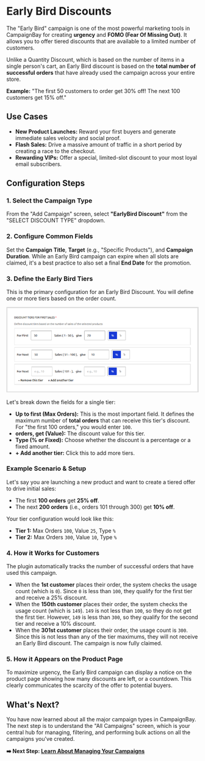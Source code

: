 # Early Bird Discounts

The "Early Bird" campaign is one of the most powerful marketing tools in CampaignBay for creating **urgency** and **FOMO (Fear Of Missing Out)**. It allows you to offer tiered discounts that are available to a limited number of customers.

Unlike a Quantity Discount, which is based on the number of items in a single person's cart, an Early Bird discount is based on the **total number of successful orders** that have already used the campaign across your entire store.

**Example:** "The first 50 customers to order get 30% off! The next 100 customers get 15% off."

## Use Cases

-   **New Product Launches:** Reward your first buyers and generate immediate sales velocity and social proof.
-   **Flash Sales:** Drive a massive amount of traffic in a short period by creating a race to the checkout.
-   **Rewarding VIPs:** Offer a special, limited-slot discount to your most loyal email subscribers.

## Configuration Steps

### 1. Select the Campaign Type

From the "Add Campaign" screen, select **"EarlyBird Discount"** from the "SELECT DISCOUNT TYPE" dropdown.

<!-- ![A screenshot of the "Add Campaign" screen with the "EarlyBird Discount" option highlighted in the dropdown.](./../images/earlybird-01-tiers.png) -->

### 2. Configure Common Fields

Set the **Campaign Title**, **Target** (e.g., "Specific Products"), and **Campaign Duration**. While an Early Bird campaign can expire when all slots are claimed, it's a best practice to also set a final **End Date** for the promotion.

### 3. Define the Early Bird Tiers

This is the primary configuration for an Early Bird Discount. You will define one or more tiers based on the order count.

![A screenshot of the "Define Early Bird Tiers" section, showing two tiers being configured for the example below.](./../images/earlybird-01-tiers.png)

Let's break down the fields for a single tier:

-   **Up to first (Max Orders):** This is the most important field. It defines the maximum number of **total orders** that can receive this tier's discount. For "the first 100 orders," you would enter `100`.
-   **orders, get (Value):** The discount value for this tier.
-   **Type (% or Fixed):** Choose whether the discount is a percentage or a fixed amount.
-   **+ Add another tier:** Click this to add more tiers.

### Example Scenario & Setup

Let's say you are launching a new product and want to create a tiered offer to drive initial sales:
-   The first **100 orders** get **25% off**.
-   The next **200 orders** (i.e., orders 101 through 300) get **10% off**.

Your tier configuration would look like this:

-   **Tier 1:** Max Orders `100`, Value `25`, Type `%`
-   **Tier 2:** Max Orders `300`, Value `10`, Type `%`

### 4. How it Works for Customers

The plugin automatically tracks the number of successful orders that have used this campaign.

-   When the **1st customer** places their order, the system checks the usage count (which is `0`). Since `0` is less than `100`, they qualify for the first tier and receive a 25% discount.
-   When the **150th customer** places their order, the system checks the usage count (which is `149`). `149` is not less than `100`, so they do not get the first tier. However, `149` is less than `300`, so they qualify for the second tier and receive a 10% discount.
-   When the **301st customer** places their order, the usage count is `300`. Since this is not less than any of the tier maximums, they will not receive an Early Bird discount. The campaign is now fully claimed.

### 5. How it Appears on the Product Page

To maximize urgency, the Early Bird campaign can display a notice on the product page showing how many discounts are left, or a countdown. This clearly communicates the scarcity of the offer to potential buyers.

<!-- ![A screenshot of a single product page showing a notice like "Hurry! Only 25 spots left to get 25% off!".](./../images/fields-01-title.png) -->

## What's Next?

You have now learned about all the major campaign types in CampaignBay. The next step is to understand the "All Campaigns" screen, which is your central hub for managing, filtering, and performing bulk actions on all the campaigns you've created.

**➡️ Next Step: [Learn About Managing Your Campaigns](../managing-campaigns/all-campaigns-screen.md)**
